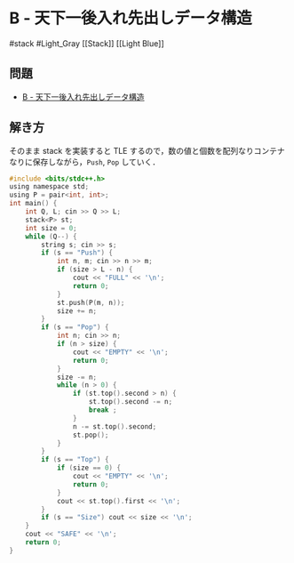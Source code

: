 # B - 天下一後入れ先出しデータ構造
#stack #Light_Gray
[[Stack]] [[Light Blue]]

## 問題
- [B - 天下一後入れ先出しデータ構造](https://atcoder.jp/contests/tenka1-2013-qualb/tasks/tenka1_2013_qualB_b)

## 解き方
そのまま stack を実装すると TLE するので，数の値と個数を配列なりコンテナなりに保存しながら，`Push`, `Pop` していく．

```c
#include <bits/stdc++.h>
using namespace std;
using P = pair<int, int>;
int main() {
	int Q, L; cin >> Q >> L;
	stack<P> st;
	int size = 0;
	while (Q--) {
		string s; cin >> s;
		if (s == "Push") {
			int n, m; cin >> n >> m;
			if (size > L - n) {
				cout << "FULL" << '\n';
				return 0;
			}
			st.push(P(m, n));
			size += n;
		}
		if (s == "Pop") {
			int n; cin >> n;
			if (n > size) {
				cout << "EMPTY" << '\n';
				return 0;
			}
			size -= n;
			while (n > 0) {
				if (st.top().second > n) {
					st.top().second -= n;
					break ;
				}
				n -= st.top().second;
				st.pop();
			}
		}
		if (s == "Top") {
			if (size == 0) {
				cout << "EMPTY" << '\n';
				return 0;
			}
			cout << st.top().first << '\n';
		}
		if (s == "Size") cout << size << '\n';
	}
	cout << "SAFE" << '\n';
	return 0;
}

```
